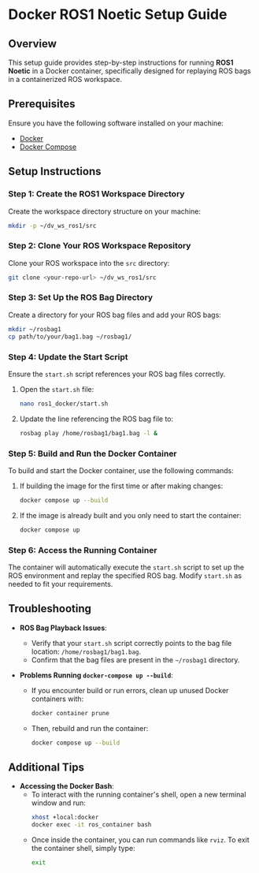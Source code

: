 # Docker ROS1 Noetic Setup Guide

## Overview
This setup guide provides step-by-step instructions for running **ROS1 Noetic** in a Docker container, specifically designed for replaying ROS bags in a containerized ROS workspace.

## Prerequisites
Ensure you have the following software installed on your machine:
- [Docker](https://docs.docker.com/get-started/)
- [Docker Compose](https://docs.docker.com/compose/install/)

## Setup Instructions

### Step 1: Create the ROS1 Workspace Directory
Create the workspace directory structure on your machine:
```bash
mkdir -p ~/dv_ws_ros1/src
```

### Step 2: Clone Your ROS Workspace Repository
Clone your ROS workspace into the `src` directory:
```bash
git clone <your-repo-url> ~/dv_ws_ros1/src
```

### Step 3: Set Up the ROS Bag Directory
Create a directory for your ROS bag files and add your ROS bags:
```bash
mkdir ~/rosbag1
cp path/to/your/bag1.bag ~/rosbag1/
```

### Step 4: Update the Start Script
Ensure the `start.sh` script references your ROS bag files correctly.

1. Open the `start.sh` file:
   ```bash
   nano ros1_docker/start.sh
   ```
2. Update the line referencing the ROS bag file to:
   ```bash
   rosbag play /home/rosbag1/bag1.bag -l &
   ```

### Step 5: Build and Run the Docker Container
To build and start the Docker container, use the following commands:

1. If building the image for the first time or after making changes:
   ```bash
   docker compose up --build
   ```
2. If the image is already built and you only need to start the container:
   ```bash
   docker compose up
   ```

### Step 6: Access the Running Container
The container will automatically execute the `start.sh` script to set up the ROS environment and replay the specified ROS bag. Modify `start.sh` as needed to fit your requirements.

## Troubleshooting

- **ROS Bag Playback Issues**:
  - Verify that your `start.sh` script correctly points to the bag file location: `/home/rosbag1/bag1.bag`.
  - Confirm that the bag files are present in the `~/rosbag1` directory.

- **Problems Running `docker-compose up --build`**:
  - If you encounter build or run errors, clean up unused Docker containers with:
    ```bash
    docker container prune
    ```
  - Then, rebuild and run the container:
    ```bash
    docker compose up --build
    ```

## Additional Tips

- **Accessing the Docker Bash**:
  - To interact with the running container's shell, open a new terminal window and run:
    ```bash
    xhost +local:docker
    docker exec -it ros_container bash
    ```
  - Once inside the container, you can run commands like `rviz`. To exit the container shell, simply type:
    ```bash
    exit
    ```
